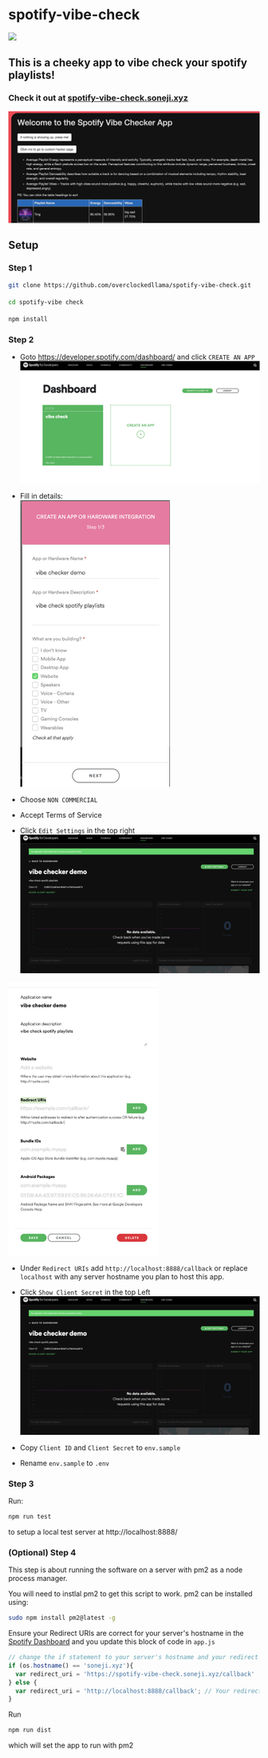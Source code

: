 # spotify-vibe-check

<img src="https://repository-images.githubusercontent.com/265615768/d8cf0600-ba69-11ea-9d02-44082bab200c">

## This is a cheeky app to vibe check your spotify playlists!

### Check it out at [spotify-vibe-check.soneji.xyz](https://spotify-vibe-check.soneji.xyz)

![](assets/screenshot.png)

## Setup

### Step 1

```sh
git clone https://github.com/overclockedllama/spotify-vibe-check.git

cd spotify-vibe check

npm install
```

### Step 2

 - Goto https://developer.spotify.com/dashboard/ and click `CREATE AN APP`
 ![](assets/create.png)

 - Fill in details:
  <br><img src="assets/details.png" width=300px>

 - Choose `NON COMMERCIAL`

 - Accept Terms of Service

 - Click `Edit Settings` in the top right
 ![](assets/secret.png)
 <img src="assets/callback.png" width=300px>

 - Under `Redirect URIs` add `http://localhost:8888/callback` or replace `localhost` with any server hostname you plan to host this app. 

 - Click `Show Client Secret` in the top Left
 ![](assets/secret.png)

 - Copy `Client ID` and `Client Secret` to `env.sample`

 - Rename `env.sample` to `.env`

### Step 3
Run:
```sh
npm run test
```
to setup a local test server at http://localhost:8888/ 

### (Optional) Step 4

This step is about running the software on a server with pm2 as a node process manager. 

You will need to instlal pm2 to get this script to work. pm2 can be installed using:
```sh
sudo npm install pm2@latest -g
```

Ensure your Redirect URIs are correct for your server's hostname in the [Spotify Dashboard](https://developer.spotify.com/dashboard/) and you update this block of code in `app.js`

```js
// change the if statement to your server's hostname and your redirect url you've set in spotify developer settings
if (os.hostname() == 'soneji.xyz'){
  var redirect_uri = 'https://spotify-vibe-check.soneji.xyz/callback'
} else {
  var redirect_uri = 'http://localhost:8888/callback'; // Your redirect uri
}
```

Run
```sh
npm run dist
```
which will set the app to run with pm2
